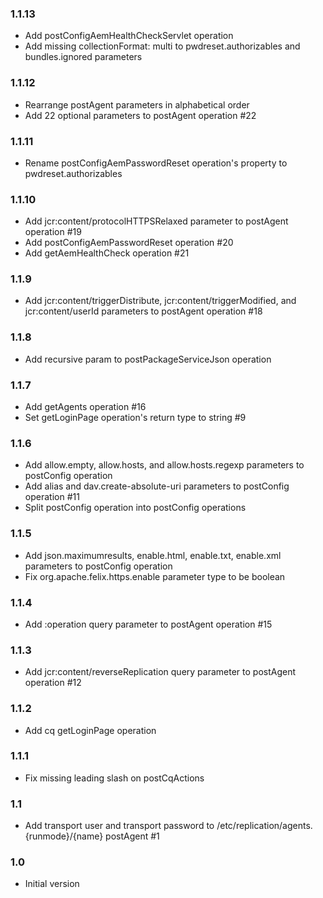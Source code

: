 ### 1.1.13
* Add postConfigAemHealthCheckServlet operation
* Add missing collectionFormat: multi to pwdreset.authorizables and bundles.ignored parameters

### 1.1.12
* Rearrange postAgent parameters in alphabetical order
* Add 22 optional parameters to postAgent operation #22

### 1.1.11
* Rename postConfigAemPasswordReset operation's property to pwdreset.authorizables

### 1.1.10
* Add jcr:content/protocolHTTPSRelaxed parameter to postAgent operation #19
* Add postConfigAemPasswordReset operation #20
* Add getAemHealthCheck operation #21

### 1.1.9
* Add jcr:content/triggerDistribute, jcr:content/triggerModified, and jcr:content/userId parameters to postAgent operation #18

### 1.1.8
* Add recursive param to postPackageServiceJson operation

### 1.1.7
* Add getAgents operation #16
* Set getLoginPage operation's return type to string #9

### 1.1.6
* Add allow.empty, allow.hosts, and allow.hosts.regexp parameters to postConfig operation
* Add alias and dav.create-absolute-uri parameters to postConfig operation #11
* Split postConfig operation into postConfig<service> operations

### 1.1.5
* Add json.maximumresults, enable.html, enable.txt, enable.xml parameters to postConfig operation
* Fix org.apache.felix.https.enable parameter type to be boolean

### 1.1.4
* Add :operation query parameter to postAgent operation #15

### 1.1.3
* Add jcr:content/reverseReplication query parameter to postAgent operation #12

### 1.1.2
* Add cq getLoginPage operation

### 1.1.1
* Fix missing leading slash on postCqActions

### 1.1
* Add transport user and transport password to /etc/replication/agents.{runmode}/{name} postAgent #1

### 1.0
* Initial version
